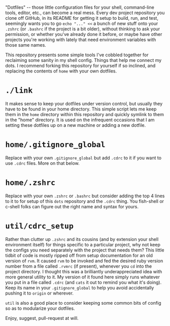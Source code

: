 "Dotfiles" -- those little configuration files for your shell, command-line tools, editor, etc., can become a real mess. Every dev project repository you clone off GitHub, in its README for getting it setup to build, run, and test, seemingly wants you to go `echo "..." <<` a bunch of new stuff onto your `.zshrc` (or `.bashrc` if the project is a bit older), without thinking to ask your permission, or whether you've already done it before, or maybe have other projects you're working with lately that need environment variables with those same names.

This repository presents some simple tools I've cobbled together for reclaiming some sanity in my shell config. Things that help me connect my dots. I recommend forking this repository for yourself if so inclined, and replacing the contents of `home` with your own dotfiles.

# `./link`
It makes sense to keep your dotfiles under version control, but usually they have to be found in your home directory. This simple script lets me keep them in the `home` directory within this repository and quickly symlink to them in the "home" directory. It is used on the infrequent occasions that I am setting these dotfiles up on a new machine or adding a new dotfile.

# `home/.gitignore_global`
Replace with your own `.gitignore_global` but add `.cdrc` to it if you want to use `.cdrc` files. More on that below.

# `home/.zshrc`
Replace with your own `.zshrc` or `.bashrc` but consider adding the top 4 lines to it to for setup of this `dots` repository and the `.cdrc` thing. You fish-shell or c-shell folks can figure out the right name and syntax for yours.

# `util/cdrc_setup`
Rather than clutter up `.zshrc` and its cousins (and by extension your shell environment itself) for things specific to a particular project, why not keep the configs you need separately with the project that needs them? This little tidbit of code is mostly ripped off from setup documentation for an old version of `rvm`. It caused `rvm` to be invoked and fed the desired ruby version number from a file called `.rvmrc` (if present), whenever you `cd` into the project directory. I thought this was a brilliantly underappreciated idea with more general utility to it. My version of it found here simply runs whatever you put in a file called `.cdrc` (and `cats` it out to remind you what it's doing). Keep its name in your `.gitignore_global` to help you avoid accidentally pushing it to `origin` or wherever.

`util` is also a good place to consider keeping some common bits of config so as to modularize your dotfiles.

Enjoy, suggest, pull-request at will.